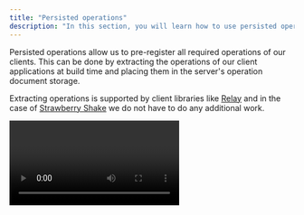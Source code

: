 ```yaml
---
title: "Persisted operations"
description: "In this section, you will learn how to use persisted operations in GraphQL with Hot Chocolate."
---
```


Persisted operations allow us to pre-register all required operations of our clients. This can be done by extracting the operations of our client applications at build time and placing them in the server's operation document storage.

Extracting operations is supported by client libraries like [Relay](https://relay.dev/docs/guides/persisted-queries/) and in the case of [Strawberry Shake](/products/strawberryshake) we do not have to do any additional work.

<Video videoId="ZZ5PF3_P_r4" />

# How it works

- All operations that our client(s) will execute are extracted during their build process. Individual operation documents are hashed to generate a unique identifier for each operation.
- Before our server is deployed, the extracted operation documents are placed in the server's operation document storage.
- After the server has been deployed, clients can execute persisted operations, by specifying the operation ID (hash) in their requests.
- If Hot Chocolate can find an operation that matches the specified hash in the operation document storage it will execute it and return the result to the client.

> Note: There are also [automatic persisted operations](/docs/hotchocolate/v14/performance/automatic-persisted-operations), which allow clients to persist operation documents at runtime. They might be a better fit, if our API is used by many clients with different requirements.

# Benefits

There are two main benefits to using persisted operations:

**Performance**

- Only a hash and optionally variables need to be sent to the server, reducing network traffic.
- Operations no longer need to be embedded into the client code, reducing the bundle size in the case of websites.
- Hot Chocolate can optimize the execution of persisted operations, as they will always be the same.

**Security**

The server can be tweaked to [only execute persisted operations](#blocking-regular-operations) and refuse any other operation provided by a client. This gets rid of a whole suite of potential attack vectors, since malicious actors can no longer craft and execute harmful operations against your GraphQL server.

# Usage

First we have to instruct our server to handle persisted operations. We can do so by calling `UsePersistedOperationPipeline()` on the `IRequestExecutorBuilder`.

```csharp
public void ConfigureServices(IServiceCollection services)
{
    services
        .AddGraphQLServer()
        .AddQueryType<Query>()
        .UsePersistedOperationPipeline();
}
```

# Production Ready Persisted Operations

In transitioning your persisted operation setup to production, simply setting up a persisted operation file isn't sufficient for a robust production environment. A key aspect of managing persisted operations at scale involves version management and ensuring compatibility with your GraphQL schema. The client registry is your go-to resource for this purpose.

The client registry simplifies the management of your GraphQL clients. It allows for the storage and retrieval of persisted operation documents through their hashes but also ensures that these operations are validated against the current schema on publish, preventing runtime errors due to schema-operation mismatches. Additionally, it supports versioning of your clients, allowing seamless updates and maintenance without disrupting existing operations.

Check out the [client registry documentation](/docs/nitro/apis/client-registry) for
more information.

# Other Storage mechanisms

Hot Chocolate supports two operation document storages for regular persisted operations.

## Filesystem

To load persisted operation documents from the filesystem, we have to add the following package.

<PackageInstallation packageName="HotChocolate.PersistedOperations.FileSystem" />

After this we need to specify where the persisted operation documents are located. The argument of `AddFileSystemOperationDocumentStorage()` specifies the directory in which the operation documents are stored.

```csharp
public void ConfigureServices(IServiceCollection services)
{
    services
        .AddGraphQLServer()
        .AddQueryType<Query>()
        .UsePersistedOperationPipeline()
        .AddFileSystemOperationDocumentStorage("./persisted_operations");
}
```

When presented with an operation document hash, Hot Chocolate will now check the specified folder for a file in the following format: `{Hash}.graphql`.

Example: `0c95d31ca29272475bf837f944f4e513.graphql`

This file is expected to contain the operation document that the hash was generated from.

> Warning: Do not forget to ensure that the server has access to the directory.

### Redis

To load persisted operation documents from Redis, we have to add the following package.

<PackageInstallation packageName="HotChocolate.PersistedOperations.Redis" />

After this we need to specify where the persisted operation documents are located. Using `AddRedisOperationDocumentStorage()` we can point to a specific Redis database in which the operation documents are stored.

```csharp
public void ConfigureServices(IServiceCollection services)
{
    services
        .AddGraphQLServer()
        .AddQueryType<Query>()
        .UsePersistedOperationPipeline()
        .AddRedisOperationDocumentStorage(services =>
            ConnectionMultiplexer.Connect("host:port").GetDatabase());
}
```

Keys in the specified Redis database are expected to be operation IDs (hashes) and contain the actual operation document as the value.

## Hashing algorithms

Per default Hot Chocolate uses the MD5 hashing algorithm, but we can override this default by specifying a `DocumentHashProvider`.

```csharp
public void ConfigureServices(IServiceCollection services)
{
    services
        // choose one of the following providers
        .AddMD5DocumentHashProvider()
        .AddSha256DocumentHashProvider()
        .AddSha1DocumentHashProvider()

        // GraphQL server configuration
        .AddGraphQLServer()
        .AddQueryType<Query>()
        .UsePersistedOperationPipeline()
        .AddFileSystemOperationDocumentStorage("./persisted_operations");
}
```

We can also configure how these hashes are encoded, by specifying a `HashFormat` as argument:

```csharp
AddSha256DocumentHashProvider(HashFormat.Hex)
AddSha256DocumentHashProvider(HashFormat.Base64)
```

> Note: [Relay](https://relay.dev) uses the MD5 hashing algorithm - no additional Hot Chocolate configuration is required.

## Blocking regular operations

If you want to disallow any dynamic operations, you can enable `OnlyAllowPersistedDocuments`:

```csharp
builder.Services
    .AddGraphQLServer()
    // Omitted for brevity
    .ModifyRequestOptions(
        options => options
            .PersistedOperations
            .OnlyAllowPersistedDocuments = true);
```

This will block any dynamic operations that do not contain the `id` of a persisted operation.

You might still want to allow the execution of dynamic operations in certain circumstances. You can override the `OnlyAllowPersistedDocuments` rule on a per-request basis, using the `AllowNonPersistedOperation` method on the `OperationRequestBuilder`. Simply implement a custom [IHttpRequestInterceptor](/docs/hotchocolate/v14/server/interceptors#ihttprequestinterceptor) and call `AllowNonPersistedOperation` if a certain condition is met:

```csharp
builder.Services
    .AddGraphQLServer()
    // Omitted for brevity
    .AddHttpRequestInterceptor<CustomHttpRequestInterceptor>()
    .ModifyRequestOptions(
        options => options
            .PersistedOperations
            .OnlyAllowPersistedDocuments = true);

public class CustomHttpRequestInterceptor
    : DefaultHttpRequestInterceptor
{
    public override ValueTask OnCreateAsync(
        HttpContext context,
        IRequestExecutor requestExecutor,
        OperationRequestBuilder requestBuilder,
        CancellationToken cancellationToken)
    {
        if (context.Request.Headers.ContainsKey("X-Developer"))
        {
            requestBuilder.AllowNonPersistedOperation();
        }

        return base.OnCreateAsync(
            context,
            requestExecutor,
            requestBuilder,
            cancellationToken);
    }
}
```

In the above example we would allow requests containing the `X-Developer` header to execute dynamic operations. This isn't particularly secure, but in your production application you could replace this check with an authorization policy, an API key or whatever fits your requirement.

# Client expectations

A client is expected to send an `id` field containing the operation document hash instead of a `query` field.

**HTTP POST**

```json
{
  "id": "0c95d31ca29272475bf837f944f4e513",
  "variables": {
    // ...
  }
}
```

> Note: [Relay's persisted queries documentation](https://relay.dev/docs/guides/persisted-queries/#network-layer-changes) uses `doc_id` instead of `id`, be sure to change it to `id`.
